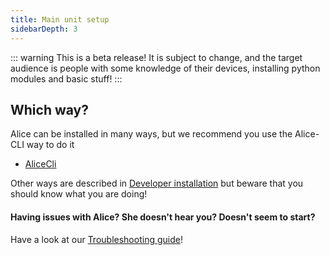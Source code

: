 ```yaml
---
title: Main unit setup
sidebarDepth: 3
---
```


::: warning
This is a beta release! It is subject to change, and the target audience is people with some knowledge of their devices, installing python modules and basic stuff!
:::

## Which way?
Alice can be installed in many ways, but we recommend you use the Alice-CLI way to do it

- [AliceCli](alice-cli)

Other ways are described in [Developer installation](developer-install.md) but beware that you should know what you are doing!

#### Having issues with Alice? She doesn't hear you? Doesn't seem to start?
Have a look at our [Troubleshooting guide](troubleshooting)!
